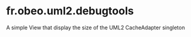 fr.obeo.uml2.debugtools
=======================

A simple View that display the size of the UML2 CacheAdapter singleton